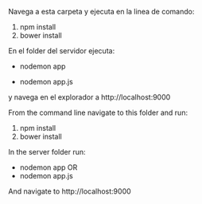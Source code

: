 Navega a esta carpeta y ejecuta en la linea de comando:

1. npm install
2. bower install

En el folder del servidor ejecuta:
- nodemon app

- nodemon app.js

 y navega en el explorador a http://localhost:9000


From the command line navigate to this folder and run:
1. npm install
2. bower install

In the server folder run:
- nodemon app
OR
- nodemon app.js

And navigate to http://localhost:9000

